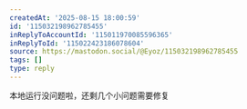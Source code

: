 ```yaml
---
createdAt: '2025-08-15 18:00:59'
id: '115032198962785455'
inReplyToAccountId: '115011970085596365'
inReplyToId: '115022423186078604'
source: https://mastodon.social/@Eyoz/115032198962785455
tags: []
type: reply
---
```


本地运行没问题啦，还剩几个小问题需要修复